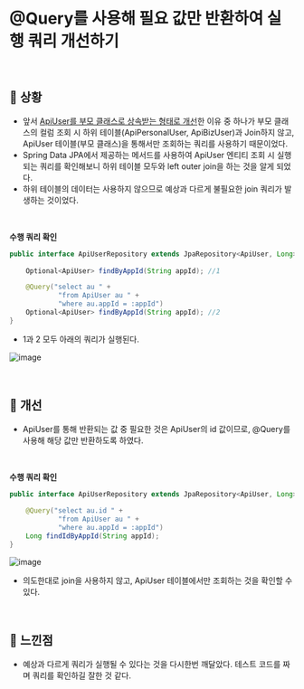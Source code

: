 # @Query를 사용해 필요 값만 반환하여 실행 쿼리 개선하기

<br>

## 📌 상황
- 앞서 [ApiUser를 부모 클래스로 상속받는 형태로 개선](https://github.com/sw-develop/Today-I-Learn/blob/main/jpa/%EC%83%81%EC%86%8D%EA%B4%80%EA%B3%84%EB%A7%A4%ED%95%91%EC%9C%BC%EB%A1%9C_%EC%97%94%ED%8B%B0%ED%8B%B0_%EC%84%A4%EA%B3%84_%EA%B0%9C%EC%84%A0%ED%95%98%EA%B8%B0.md)한 이유 중 하나가 부모 클래스의 컬럼 조회 시 하위 테이블(ApiPersonalUser, ApiBizUser)과 Join하지 않고, ApiUser 테이블(부모 클래스)을 통해서만 조회하는 쿼리를 사용하기 때문이었다.
- Spring Data JPA에서 제공하는 메서드를 사용하여 ApiUser 엔티티 조회 시 실행되는 쿼리를 확인해보니 하위 테이블 모두와 left outer join을 하는 것을 알게 되었다.
- 하위 테이블의 데이터는 사용하지 않으므로 예상과 다르게 불필요한 join 쿼리가 발생하는 것이었다.

<br>

**수행 쿼리 확인**
```java
public interface ApiUserRepository extends JpaRepository<ApiUser, Long> {
		
    Optional<ApiUser> findByAppId(String appId); //1

    @Query("select au " +
            "from ApiUser au " +
            "where au.appId = :appId")
    Optional<ApiUser> findByAppId(String appId); //2
}
```
- 1과 2 모두 아래의 쿼리가 실행된다.

![image](https://user-images.githubusercontent.com/69254943/183848835-6bbc8736-db41-40da-a425-6c1adaabfff7.png)

<br>

## 📌 개선
- ApiUser를 통해 반환되는 값 중 필요한 것은 ApiUser의 id 값이므로, @Query를 사용해 해당 값만 반환하도록 하였다.

<br>

**수행 쿼리 확인**
```java
public interface ApiUserRepository extends JpaRepository<ApiUser, Long> {
		
    @Query("select au.id " +
            "from ApiUser au " +
            "where au.appId = :appId")
    Long findIdByAppId(String appId);
}
```

![image](https://user-images.githubusercontent.com/69254943/183850429-cc7f26bf-6a27-4106-ad23-5f329bec7526.png)

- 의도한대로 join을 사용하지 않고, ApiUser 테이블에서만 조회하는 것을 확인할 수 있다.

<br>

## 📌 느낀점
- 예상과 다르게 쿼리가 실행될 수 있다는 것을 다시한번 깨달았다. 테스트 코드를 짜며 쿼리를 확인하길 잘한 것 같다.



